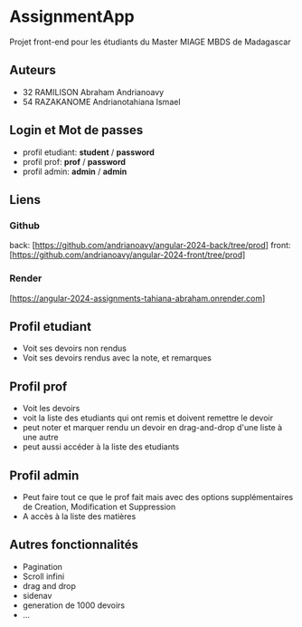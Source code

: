 # AssignmentApp

Projet front-end pour les étudiants du Master MIAGE MBDS de Madagascar

## Auteurs

- 32 RAMILISON Abraham Andrianoavy
- 54	RAZAKANOME	Andrianotahiana Ismael

## Login et Mot de passes

- profil etudiant: __student__ / __password__
- profil prof: __prof__ / __password__
- profil admin: __admin__ / __admin__

## Liens

### Github

back: [https://github.com/andrianoavy/angular-2024-back/tree/prod]
front: [https://github.com/andrianoavy/angular-2024-front/tree/prod]

### Render

[https://angular-2024-assignments-tahiana-abraham.onrender.com]

## Profil etudiant

- Voit ses devoirs non rendus
- Voit ses devoirs rendus avec la note, et remarques

## Profil prof

- Voit les devoirs
- voit la liste des etudiants qui ont remis et doivent remettre le devoir
- peut noter et marquer rendu un devoir en drag-and-drop d'une liste à une autre
- peut aussi accéder à la liste des etudiants

## Profil admin

- Peut faire tout ce que le prof fait mais avec des options supplémentaires de Creation, Modification et Suppression
- A accès à la liste des matières

## Autres fonctionnalités

- Pagination
- Scroll infini
- drag and drop
- sidenav
- generation de 1000 devoirs
- ...
